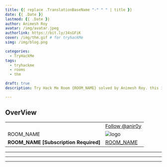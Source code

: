 ```yaml
---
title: {{ replace .TranslationBaseName "-" " " | title }}
date: {{ .Date }}
lastmod: {{ .Date }}
author: Animesh Roy
avatar: /img/avatar.jpeg
authorlink: https://bit.ly/34sGFiK
cover: /img/thm.gif # for tryhackMe
simg: /img/blog.png

categories:
  - TryHackMe
tags:
  - tryhackme
  - rooms
  - thm

draft: true
description: Try Hack Me Room {ROOM_NAME} solved by Animesh Roy. this is a walkthough. read more...

---
```


## OverView

|||
|---|---|
| <script src="https://tryhackme.com/badge/434937"></script>| <a class="twitter-follow-button" href="https://twitter.com/anir0y" data-size="large"> Follow @anir0y<a>|
|ROOM_NAME|![logo](http)|
| <b> ROOM_NAME [Subscription Required] </b>| [ROOM_NAME]()|


---
<!-- Google Ads -->
<script async src="https://pagead2.googlesyndication.com/pagead/js/adsbygoogle.js"></script>
<ins class="adsbygoogle"
     style="display:block; text-align:center;"
     data-ad-layout="in-article"
     data-ad-format="fluid"
     data-ad-client="ca-pub-3526678290068011"
     data-ad-slot="7160066188"></ins>
<script>
     (adsbygoogle = window.adsbygoogle || []).push({});
</script>
<!-- END -->

---



---
<!-- Google Ads -->

<script async src="https://pagead2.googlesyndication.com/pagead/js/adsbygoogle.js"></script>
<ins class="adsbygoogle"
     style="display:block; text-align:center;"
     data-ad-layout="in-article"
     data-ad-format="fluid"
     data-ad-client="ca-pub-3526678290068011"
     data-ad-slot="7160066188"></ins>
<script>
     (adsbygoogle = window.adsbygoogle || []).push({});
</script>
<!-- END -->


<script data-name="BMC-Widget" data-cfasync="false" src="https://cdnjs.buymeacoffee.com/1.0.0/widget.prod.min.js" data-id="anir0y" data-description="Support me on Buy me a coffee!" data-message="" data-color="#5F7FFF" data-position="Right" data-x_margin="18" data-y_margin="18"></script>

<!-- EOF -->
